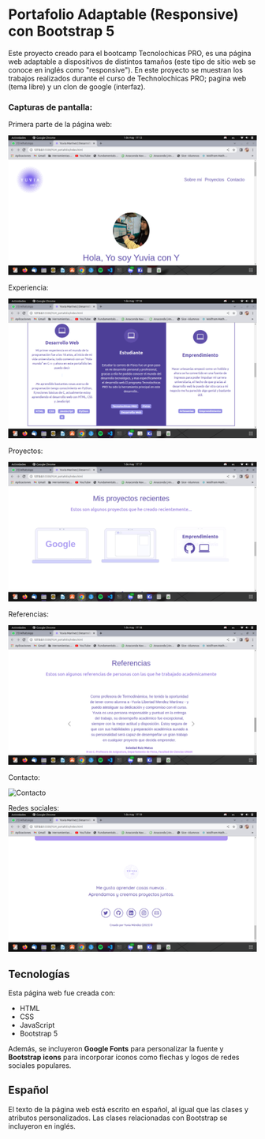 # Portafolio Adaptable (Responsive) con Bootstrap 5

Este proyecto creado para el bootcamp Tecnolochicas PRO, es una página web adaptable a dispositivos de distintos tamaños (este tipo de sitio web se conoce en inglés como "responsive"). 
En este proyecto se muestran los trabajos realizados durante el curso de Technolochicas PRO; pagina web (tema libre) y un clon de google (interfaz).

### Capturas de pantalla:

Primera parte de la página web:

![Primera parte de la página web](imagenes/readme/portada.png)

Experiencia:

![Experiencia](imagenes/readme/experiencia.png)

Proyectos:

![Proyectos](imagenes/readme/proyectos.png)

Referencias:

![Referencias](imagenes/readme/referencias.png)

Contacto:

![Contacto](imagenes/readme/conotacto.png)

Redes sociales:
![Redes sociales](imagenes/readme/redessociales.png)


## Tecnologías

Esta página web fue creada con:

* HTML
* CSS
* JavaScript 
* Bootstrap 5

Además, se incluyeron **Google Fonts** para personalizar la fuente y **Bootstrap icons** para incorporar íconos como flechas y logos de redes sociales populares. 

## Español

El texto de la página web está escrito en español, al igual que las clases y atributos personalizados. Las clases relacionadas con Bootstrap se incluyeron en inglés.
